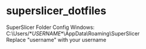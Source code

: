 # superslicer_dotfiles

SuperSlicer Folder Config Windows: \
C:\Users/\**USERNAME**\AppData\Roaming\SuperSlicer \
Replace "username" with your username 
